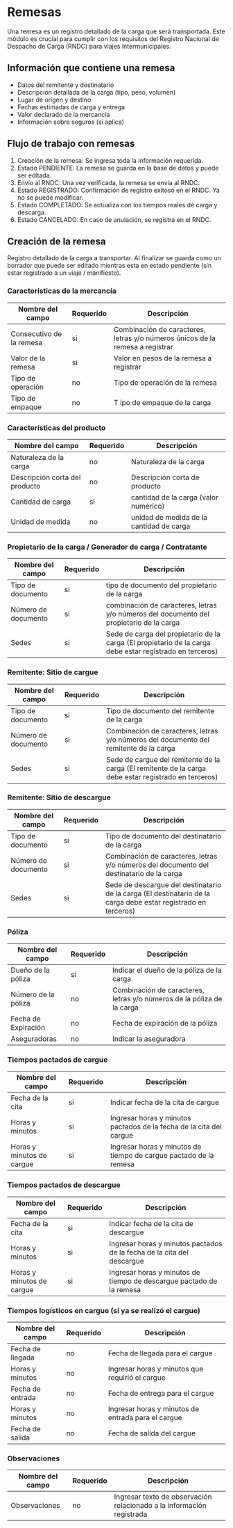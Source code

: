 # Remesas

Una remesa es un registro detallado de la carga que será transportada. Este módulo es crucial para cumplir con los requisitos del Registro Nacional de Despacho de Carga (RNDC) para viajes intermunicipales.

## Información que contiene una remesa

- Datos del remitente y destinatario
- Descripción detallada de la carga (tipo, peso, volumen)
- Lugar de origen y destino
- Fechas estimadas de carga y entrega
- Valor declarado de la mercancía
- Información sobre seguros (si aplica)

## Flujo de trabajo con remesas

1. Creación de la remesa: Se ingresa toda la información requerida.
2. Estado PENDIENTE: La remesa se guarda en la base de datos y puede ser editada.
3. Envío al RNDC: Una vez verificada, la remesa se envía al RNDC.
4. Estado REGISTRADO: Confirmación de registro exitoso en el RNDC. Ya no se puede modificar.
5. Estado COMPLETADO: Se actualiza con los tiempos reales de carga y descarga.
6. Estado CANCELADO: En caso de anulación, se registra en el RNDC.

## Creación de la remesa 

Registro detallado de la carga a transportar. 
Al finalizar se guarda como un borrador que puede ser editado mientras esta en estado pendiente (sin estar registrado a un viaje / manifiesto).

### Características de la mercancía 

| Nombre del campo | Requerido | Descripción |
| ---------------- | --------- | ----------- |
| Consecutivo de la remesa | si | Combinación de caracteres, letras y/o números únicos de la remesa a registrar |
| Valor de la remesa |  si       | Valor en pesos de la remesa a registrar |
| Tipo de operación | no        | Tipo de operación de la remesa |
| Tipo de empaque | no | T ipo de empaque de la carga |

### Características del producto 

| Nombre del campo | Requerido | Descripción |
| ---------------- | --------- | ----------- |
| Naturaleza de la carga | no  | Naturaleza de la carga |
| Descripción corta del producto | no | Descripción corta de producto| 
| Cantidad de carga | si | cantidad de la carga (valor numérico) |
| Unidad de medida | no | unidad de medida de la cantidad de carga |

### Propietario de la carga / Generador de carga / Contratante 

| Nombre del campo | Requerido | Descripción |
| ---------------- | --------- | ----------- |
| Tipo de documento | si       | tipo de documento del propietario de la carga |
| Número de documento | si     | combinación de caracteres, letras y/o números del documento del propietario de la carga |
| Sedes | si | Sede de carga del propietario de la carga (El propietario de la carga debe estar registrado en terceros) |

### Remitente: Sitio de cargue 


| Nombre del campo | Requerido | Descripción |
| ---------------- | --------- | ----------- |
| Tipo de documento | si       | Tipo de documento del remitente de la carga |
| Número de documento | si     | Combinación de caracteres, letras y/o números del documento del remitente de la carga |
| Sedes | si | Sede de cargue del remitente de la carga (El remitente de la carga debe estar registrado en terceros) |

### Remitente: Sitio de descargue

| Nombre del campo | Requerido | Descripción |
| ---------------- | --------- | ----------- |
| Tipo de documento | si       | Tipo de documento del destinatario de la carga |
| Número de documento | si     | Combinación de caracteres, letras y/o números del documento del destinatario de la carga |
| Sedes | si | Sede de descargue del destinatario de la carga (El destinatario de la carga debe estar registrado en terceros) |

### Póliza

| Nombre del campo | Requerido | Descripción |
| ---------------- | --------- | ----------- |
| Dueño de la póliza |   si    | Indicar el dueño de la póliza de la carga |
| Número de la póliza | no     | Combinación de caracteres, letras y/o números de la póliza de la carga |
| Fecha de Expiración | no | Fecha de expiración de la póliza |
| Aseguradoras | no | Indicar la aseguradora |

### Tiempos pactados de cargue 

| Nombre del campo | Requerido | Descripción |
| ---------------- | --------- | ----------- |
| Fecha de la cita | si        | Indicar fecha de la cita de cargue | 
| Horas y minutos | si | Ingresar horas y minutos pactados de la fecha de la cita del cargue |
| Horas y minutos de cargue | si  | Ingresar horas y minutos de tiempo de cargue pactado de la remesa |


### Tiempos pactados de descargue 

| Nombre del campo | Requerido | Descripción |
| ---------------- | --------- | ----------- |
| Fecha de la cita | si        | Indicar fecha de la cita de descargue | 
| Horas y minutos | si | Ingresar horas y minutos pactados de la fecha de la cita del descargue |
| Horas y minutos de cargue | si  | Ingresar horas y minutos de tiempo de descargue pactado de la remesa |

### Tiempos logísticos en cargue (si ya se realizó el cargue)

| Nombre del campo | Requerido | Descripción |
| ---------------- | --------- | ----------- |
| Fecha de llegada |  no       | Fecha de llegada para el cargue |
| Horas y minutos | no | Ingresar horas y minutos que requirió el cargue |
| Fecha de entrada | no | Fecha de entrega para el cargue |
| Horas y minutos | no | Ingresar horas y minutos de entrada para el cargue |
| Fecha de salida | no | Fecha de salida del cargue| 

### Observaciones

| Nombre del campo | Requerido | Descripción |
| ---------------- | --------- | ----------- |
| Observaciones | no | Ingresar texto de observación relacionado a la información registrada | 